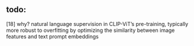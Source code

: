 ## todo:
[18] why? natural
language supervision in CLIP-ViT’s pre-training, typically
more robust to overfitting by optimizing the similarity between image features and text prompt embeddings

